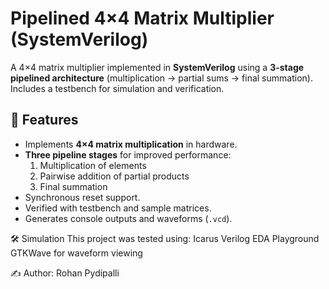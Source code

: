 # Pipelined 4×4 Matrix Multiplier (SystemVerilog)

A 4×4 matrix multiplier implemented in **SystemVerilog** using a **3-stage pipelined architecture** (multiplication → partial sums → final summation). Includes a testbench for simulation and verification.



## 🚀 Features
- Implements **4×4 matrix multiplication** in hardware.
- **Three pipeline stages** for improved performance:
  1. Multiplication of elements
  2. Pairwise addition of partial products
  3. Final summation
- Synchronous reset support.
- Verified with testbench and sample matrices.
- Generates console outputs and waveforms (`.vcd`).

🛠️ Simulation This project was tested using: Icarus Verilog EDA Playground GTKWave for waveform viewing

✍️ Author: Rohan Pydipalli
